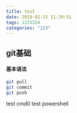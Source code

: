 ```yaml
---
title: test
date: 2019-02-15 11:39:51
tags: 1231324
categories: "123"
---
```



## git基础


#### 基本语法

```bash
git pull
git commit
git push
```

<!--more-->

test cmd0
test powershell


